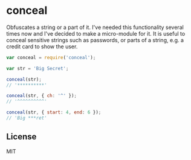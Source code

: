 # conceal

Obfuscates a string or a part of it. I've needed this functionality several
times now and I've decided to make a micro-module for it. It is useful to
conceal sensitive strings such as passwords, or parts of a string, e.g. a
credit card to show the user.

``` js
var conceal = require('conceal');

var str = 'Big Secret';

conceal(str);
// '**********'

conceal(str, { ch: '^' });
// '^^^^^^^^^^'

conceal(str, { start: 4, end: 6 });
// 'Big ***ret'

```

## License

MIT
